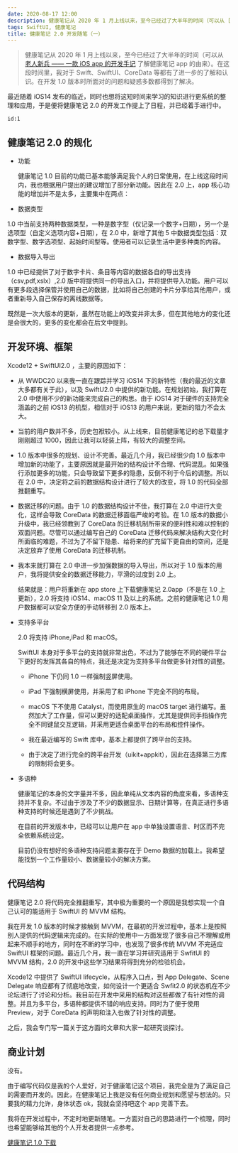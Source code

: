 ```yaml
---
date: 2020-08-17 12:00
description: 健康笔记从 2020 年 1 月上线以来，至今已经过了大半年的时间（可以从 [老人新兵 —— 一款 iOS app 的开发手记](https://zhuanlan.zhihu.com/p/103822455) 了解健康笔记 app 的由来）。在这段时间里，我对于 Swift、SwiftUI、CoreData 等都有了进一步的了解和认识。在开发 1.0 版本时所面对的问题和疑惑多数都得到了解决。
tags: SwiftUI, 健康笔记
title: 健康笔记 2.0 开发随笔（一）
---
```


> 健康笔记从 2020 年 1 月上线以来，至今已经过了大半年的时间（可以从 [老人新兵 —— 一款 iOS app 的开发手记](https://zhuanlan.zhihu.com/p/103822455) 了解健康笔记 app 的由来）。在这段时间里，我对于 Swift、SwiftUI、CoreData 等都有了进一步的了解和认识。在开发 1.0 版本时所面对的问题和疑惑多数都得到了解决。

最近随着 iOS14 发布的临近，同时也想将这短时间来学习的知识进行更系统的整理和应用，于是便将健康笔记 2.0 的开发工作提上了日程，并已经着手进行中。

```responser
id:1
```

## 健康笔记 2.0 的规化 ##

* 功能

  健康笔记 1.0 目前的功能已基本能够满足我个人的日常使用，在上线这段时间内，我也根据用户提出的建议增加了部分新功能。因此在 2.0 上，app 核心功能的增加并不是太多，主要集中在两点：

* 数据类型

1.0 中当前支持两种数据类型，一种是数字型（仅记录一个数字+日期），另一个是选项型（自定义选项内容+日期），在 2.0 中，新增了其他 5 中数据类型包括：双数字型、数字选项型、起始时间型等。使用者可以记录生活中更多种类的内容。

* 数据导入导出

1.0 中已经提供了对于数字卡片、条目等内容的数据各自的导出支持（csv,pdf,xslx）,2.0 版中将提供同一的导出入口，并将提供导入功能。用户可以有更多段选择保管并使用自己的数据，比如将自己创建的卡片分享给其他用户，或者重新导入自己保存的离线数据等。

既然是一次大版本的更新，虽然在功能上的改变并非太多，但在其他地方的变化还是会很大的，更多的变化都会在后文中提到。

## 开发环境、框架 ##

Xcode12 + SwiftUI2.0 ，主要的原因如下：

* 从 WWDC20 以来我一直在跟踪并学习 iOS14 下的新特性（我的最近的文章大多都有关于此），以及 SwiftU2.0 中提供的新功能。在规划初始，我打算在 2.0 中使用不少的新功能来完成自己的构思。由于 iOS14 对于硬件的支持完全涵盖的之前 iOS13 的机型，相信对于 iOS13 的用户来说，更新的阻力不会太大。

* 当前的用户数并不多，历史包袱较小。从上线来，目前健康笔记的总下载量才刚刚超过 1000，因此让我可以轻装上阵，有较大的调整空间。
* 1.0 版本中很多的规划、设计不完善。最近几个月，我已经很少向 1.0 版本中增加新的功能了，主要原因就是最开始的结构设计不合理、代码混乱。如果强行添加更多的功能，只会导致留下更多的隐患，反倒不利于今后的调整。所以在 2.0 中，决定将之前的数据结构设计进行了较大的改变，将 1.0 的代码全部推翻重写。
* 数据迁移的问题。由于 1.0 的数据结构设计不佳，我打算在 2.0 中进行大变化，这样会导致 CoreData 的数据迁移面临严峻的考验。在 1.0 版本的数据小升级中，我已经领教到了 CoreData 的迁移机制所带来的便利性和难以控制的双面问题。尽管可以通过编写自己的 CoreData 迁移代码来解决结构大变化时所面临的难题，不过为了不留下隐患、给将来的扩充留下更自由的空间，还是决定放弃了使用 CoreData 的迁移机制。
* 我本来就打算在 2.0 中进一步加强数据的导入导出，所以对于 1.0 版本的用户，我将提供安全的数据迁移能力，平滑的过度到 2.0 上。

  结果就是：用户将重新在 app store 上下载健康笔记 2.0app（不是在 1.0 上更新），2.0 将支持 iOS14、macOS 11 及以上的系统。之前的健康笔记 1.0 用户数据都可以安全方便的手动转移到 2.0 版本上。

* 支持多平台

  2.0 将支持 iPhone,iPad 和 macOS。

  SwiftUI 本身对于多平台的支持就非常出色，不过为了能够在不同的硬件平台下更好的发挥其各自的特点，我还是决定为支持多平台做更多针对性的调整。

  * iPhone 下仍同 1.0 一样强制竖屏使用。

  * iPad 下强制横屏使用，并采用了和 iPhone 下完全不同的布局。

  * macOS 下不使用 Catalyst，而使用原生的 macOS target 进行编写。虽然加大了工作量，但可以更好的适配桌面操作，尤其是提供同手指操作完全不同键鼠交互逻辑，并采用更适合桌面平台的布局和控件操作。

  * 我在最近编写的 Swift 库中，基本上都提供了跨平台的支持。

  * 由于决定了进行完全的跨平台开发（uikit+appkit），因此在选择第三方库的限制将会更多。
  
* 多语种

  健康笔记的本身的文字量并不多，因此单纯从文本内容的角度来看，多语种支持并不复杂。不过由于涉及了不少的数据显示、日期计算等，在真正进行多语种支持的时候还是遇到了不少挑战。

  在目前的开发版本中，已经可以让用户在 app 中单独设置语言、时区而不完全依赖系统设定。

  目前仍没有想好的多语种支持问题主要存在于 Demo 数据的加载上。我希望能找到一个工作量较小、数据量较小的解决方案。

## 代码结构 ##

  健康笔记 2.0 将代码完全推翻重写，其中极为重要的一个原因是我想实现一个自己认可的能适用于 SwiftUI 的 MVVM 结构。

  我在开发 1.0 版本的时候才接触到 MVVM，在最初的开发过程中，基本上是按照别人提供的代码逻辑来完成的。在实际的使用中一方面发现了很多自己不理解或用起来不顺手的地方，同时在不断的学习中，也发现了很多传统 MVVM 不完适应 SwiftUI 框架的问题。最近几个月，我一直在学习并研究适用于 SwfitUI 的 MVVM 结构，2.0 的开发中这些学习结果将得到充分的检验机会。

  Xcode12 中提供了 SwiftUI lifecycle，从程序入口点，到 App Delegate、Scene Delegate 响应都有了彻底地改变，如何设计一个更适合 Swfit2.0 的状态机在不少论坛进行了讨论和分析。我目前在开发中采用的结构对这些都做了有针对性的调整。并且为多平台，多语种都提供不错的响应支持。同时为了便于使用 Preview，对于 CoreData 的声明和注入也做了针对性的调整。

  之后，我会专门写一篇关于这方面的文章和大家一起研究谈探讨。

## 商业计划 ##

  没有。

  由于编写代码仅是我的个人爱好，对于健康笔记这个项目，我完全是为了满足自己的需要而开发的。因此，在健康笔记上我是没有任何商业规划和愿望与想法的。只要我的精力允许，身体状态 ok，我就会坚持吧这个 app 完善下去。

我将在开发过程中，不定时地更新随笔。一方面对自己的思路进行一个梳理，同时也希望能够给其他的个人开发者提供一点参考。

[健康笔记 1.0 下载](https://itunes.apple.com/WebObjects/MZStore.woa/wa/viewSoftware?id=1492861358)
